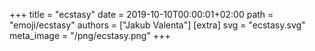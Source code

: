 +++
title = "ecstasy"
date = 2019-10-10T00:00:01+02:00
path = "emoji/ecstasy"
authors = ["Jakub Valenta"]
[extra]
svg = "ecstasy.svg"
meta_image = "/png/ecstasy.png"
+++
